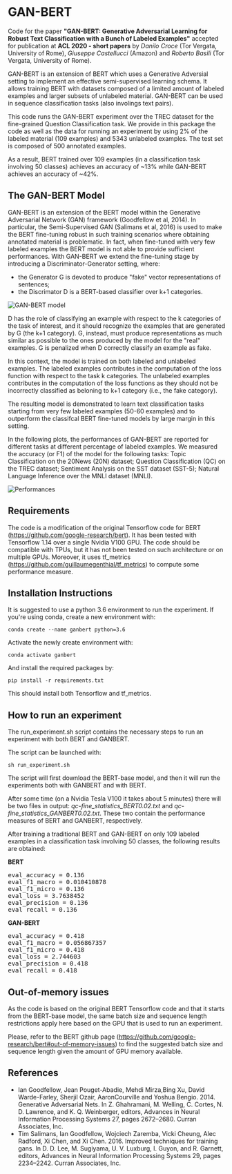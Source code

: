 # GAN-BERT

Code for the paper **"GAN-BERT: Generative Adversarial Learning for Robust Text Classification with a Bunch of Labeled Examples"** accepted for publication at **ACL 2020 - short papers** by *Danilo Croce* (Tor Vergata, University of Rome), *Giuseppe Castellucci* (Amazon) and *Roberto Basili* (Tor Vergata, University of Rome).

GAN-BERT is an extension of BERT which uses a Generative Adversial setting to implement an effective semi-supervised learning schema. It allows training BERT with datasets composed of a limited amount of labeled examples and larger subsets of unlabeled material. 
GAN-BERT can be used in sequence classification tasks (also involings text pairs). 

This code runs the GAN-BERT experiment over the TREC dataset for the fine-grained Question Classification task. We provide in this package the code as well as the data for running an experiment by using 2% of the labeled material (109 examples) and 5343 unlabeled examples.
The test set is composed of 500 annotated examples.

As a result, BERT trained over 109 examples (in a classification task involving 50 classes) achieves an accuracy of ~13% while GAN-BERT achieves an accuracy of ~42%.

## The GAN-BERT Model

GAN-BERT is an extension of the BERT model within the Generative Adversarial Network (GAN) framework (Goodfellow et al, 2014). In particular, the Semi-Supervised GAN (Salimans et al, 2016) is used to make the BERT fine-tuning robust in such training scenarios where obtaining annotated material is problematic. In fact, when fine-tuned with very few labeled examples the BERT model is not able to provide sufficient performances. With GAN-BERT we extend the fine-tuning stage by introducing a Discriminator-Generator setting, where:

- the Generator G is devoted to produce "fake" vector representations of sentences;
- the Discrimator D is a BERT-based classifier over k+1 categories.

![GAN-BERT model](https://github.com/crux82/ganbert/raw/master/ganbert.jpg)

D has the role of classifying an example with respect to the k categories of the task of interest, and it should recognize the examples that are generated by G (the k+1 category). 
G, instead, must produce representations as much similar as possible to the ones produced by the model for the "real" examples. G is penalized when D correctly classify an example as fake.

In this context, the model is trained on both labeled and unlabeled examples. The labeled examples contributes in the computation of the loss function with respect to the task k categories. The unlabeled examples contributes in the computation of the loss functions as they should not be incorrectly classified as beloning to k+1 category (i.e., the fake category).

The resulting model is demonstrated to learn text classification tasks starting from very few labeled examples (50-60 examples) and to outperform the classifcal BERT fine-tuned models by large margin in this setting.

In the following plots, the performances of GAN-BERT are reported for different tasks at different percentage of labeled examples. We measured the accuracy (or F1) of the model for the following tasks: Topic Classification on the 20News (20N) dataset; Question Classification (QC) on the TREC dataset; Sentiment Analysis on the SST dataset (SST-5); Natural Language Inference over the MNLI dataset (MNLI).

![Performances](https://github.com/crux82/ganbert/raw/master/ganbert_performances.png)

## Requirements

The code is a modification of the original Tensorflow code for BERT (https://github.com/google-research/bert).
It has been tested with Tensorflow 1.14 over a single Nvidia V100 GPU. The code should be compatible with TPUs, but it has not been tested on such architecture or on multiple GPUs.
Moreover, it uses tf_metrics (https://github.com/guillaumegenthial/tf_metrics) to compute some performance measure.

## Installation Instructions
It is suggested to use a python 3.6 environment to run the experiment.
If you're using conda, create a new environment with:

```
conda create --name ganbert python=3.6
```

Activate the newly create environment with:

```
conda activate ganbert
```

And install the required packages by:

```
pip install -r requirements.txt
```

This should install both Tensorflow and tf_metrics.

## How to run an experiment

The run_experiment.sh script contains the necessary steps to run an experiment with both BERT and GANBERT.

The script can be launched with:

```
sh run_experiment.sh
```

The script will first download the BERT-base model, and then it will run the experiments both with GANBERT and with BERT.

After some time (on a Nvidia Tesla V100 it takes about 5 minutes) there will be two files in output: *qc-fine_statistics_BERT0.02.txt* and *qc-fine_statistics_GANBERT0.02.txt*. These two contain the performance measures of BERT and GANBERT, respectively. 

After training a traditional BERT and GAN-BERT on only 109 labeled examples in a classification task involving 50 classes, the following results are obtained:

**BERT**
<pre>
eval_accuracy = 0.136 
eval_f1_macro = 0.010410878 
eval_f1_micro = 0.136 
eval_loss = 3.7638452 
eval_precision = 0.136 
eval_recall = 0.136 
</pre>

**GAN-BERT**
<pre>
eval_accuracy = 0.418 
eval_f1_macro = 0.056867357 
eval_f1_micro = 0.418
eval_loss = 2.744603 
eval_precision = 0.418
eval_recall = 0.418
</pre>


## Out-of-memory issues

As the code is based on the original BERT Tensorflow code and that it starts from the BERT-base model, the same batch size and sequence length restrictions apply here based on the GPU that is used to run an experiment.

Please, refer to the BERT github page (https://github.com/google-research/bert#out-of-memory-issues) to find the suggested batch size and sequence length given the amount of GPU memory available.


## References
- Ian Goodfellow, Jean Pouget-Abadie, Mehdi Mirza,Bing Xu, David Warde-Farley, Sherjil Ozair, AaronCourville and Yoshua Bengio. 2014. Generative Adversarial Nets. In Z. Ghahramani, M.  Welling, C. Cortes, N. D. Lawrence, and K. Q. Weinberger, editors, Advances in Neural Information Processing Systems 27, pages 2672–2680. Curran Associates, Inc.
- Tim Salimans, Ian Goodfellow, Wojciech Zaremba, Vicki Cheung, Alec Radford, Xi Chen, and Xi Chen. 2016. Improved techniques for training gans. In D. D. Lee, M. Sugiyama, U. V. Luxburg, I. Guyon, and R. Garnett, editors, Advances in Neural Information Processing Systems 29, pages 2234–2242. Curran Associates, Inc.
